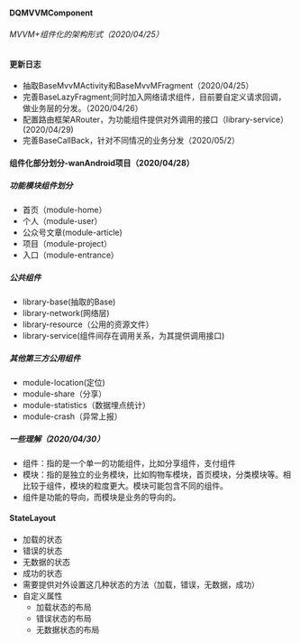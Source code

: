 #### DQMVVMComponent

######  MVVM+组件化的架构形式（2020/04/25）

#### 更新日志
- 抽取BaseMvvMActivity和BaseMvvMFragment（2020/04/25）
- 完善BaseLazyFragment;同时加入网络请求组件，目前要自定义请求回调，做业务层的分发。（2020/04/26）
- 配置路由框架ARouter，为功能组件提供对外调用的接口（library-service）(2020/04/29)
- 完善BaseCallBack，针对不同情况的业务分发（2020/05/2）

#### 组件化部分划分-wanAndroid项目（2020/04/28）
##### 功能模块组件划分
- 首页（module-home）
- 个人（module-user）
- 公众号文章(module-article)
- 项目（module-project）
- 入口（module-entrance）
##### 公共组件
- library-base(抽取的Base)
- library-network(网络层)
- library-resource（公用的资源文件）
- library-service(组件间存在调用关系，为其提供调用接口)
##### 其他第三方公用组件
- module-location(定位)
- module-share（分享）
- module-statistics（数据埋点统计）
- module-crash（异常上报）
##### 一些理解（2020/04/30）
- 组件：指的是一个单一的功能组件，比如分享组件，支付组件
- 模块：指的是独立的业务模块，比如购物车模块，首页模块，分类模块等。相比较于组件，模块的粒度更大。模块可能包含不同的组件。
- 组件是功能的导向，而模块是业务的导向的。
#### StateLayout
- 加载的状态
- 错误的状态
- 无数据的状态
- 成功的状态
- 需要提供对外设置这几种状态的方法（加载，错误，无数据，成功）
- 自定义属性
  - 加载状态的布局
  - 错误状态的布局
  - 无数据状态的布局

